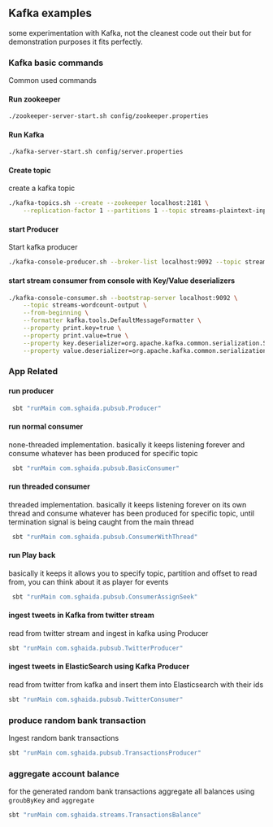 ## Kafka examples
some experimentation with Kafka, not the cleanest code out their but for demonstration purposes it fits perfectly.

### Kafka basic commands
Common used commands

#### Run zookeeper
```bash
./zookeeper-server-start.sh config/zookeeper.properties
```

#### Run Kafka
```bash
./kafka-server-start.sh config/server.properties
```

#### Create topic
create a kafka topic
```bash
./kafka-topics.sh --create --zookeeper localhost:2181 \
    --replication-factor 1 --partitions 1 --topic streams-plaintext-input
```

#### start Producer
Start kafka producer
```bash
./kafka-console-producer.sh --broker-list localhost:9092 --topic streams-plaintext-input
```

#### start stream consumer from console with Key/Value deserializers
```bash
./kafka-console-consumer.sh --bootstrap-server localhost:9092 \
    --topic streams-wordcount-output \
    --from-beginning \
    --formatter kafka.tools.DefaultMessageFormatter \
    --property print.key=true \
    --property print.value=true \
    --property key.deserializer=org.apache.kafka.common.serialization.StringDeserializer \
    --property value.deserializer=org.apache.kafka.common.serialization.LongDeserializer
```

### App Related

#### run producer
```bash
 sbt "runMain com.sghaida.pubsub.Producer"
```

#### run normal consumer
none-threaded implementation. basically it keeps listening forever and consume whatever has been produced for specific topic

```bash
 sbt "runMain com.sghaida.pubsub.BasicConsumer"
```

#### run threaded consumer
threaded implementation. basically it keeps listening forever on its own thread and consume whatever has been produced for specific topic,
until termination signal is being caught from the main thread

```bash
 sbt "runMain com.sghaida.pubsub.ConsumerWithThread"
```

#### run Play back
basically it keeps it allows you to specify topic, partition and offset to read from, you can think about it as player for events

```bash
 sbt "runMain com.sghaida.pubsub.ConsumerAssignSeek"
```

#### ingest tweets in Kafka from twitter stream
read from twitter stream and ingest in kafka using Producer
```bash
sbt "runMain com.sghaida.pubsub.TwitterProducer"
```

#### ingest tweets in ElasticSearch using Kafka Producer
read from twitter from kafka and insert them into Elasticsearch with their ids
```bash
sbt "runMain com.sghaida.pubsub.TwitterConsumer"
```


### produce random bank transaction
Ingest random bank transactions
```bash
sbt "runMain com.sghaida.pubsub.TransactionsProducer"
```

### aggregate account balance
for the generated random bank transactions aggregate all balances using `groubByKey` and `aggregate`
 ```bash
 sbt "runMain com.sghaida.streams.TransactionsBalance"
 ```